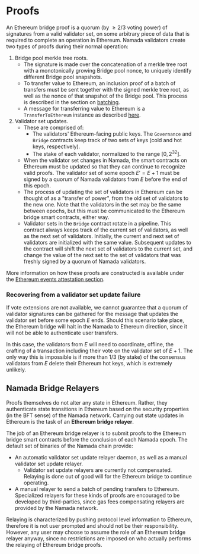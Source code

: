 # Proofs

An Ethereum bridge proof is a quorum (by $\ge 2/3$ voting power) of signatures
from a valid validator set, on some arbitrary piece of data that is required to
complete an operation in Ethereum. Namada validators create two types of proofs
during their normal operation:

1. Bridge pool merkle tree roots.
    - The signature is made over the concatenation of a merkle tree root with a
      monotonically growing Bridge pool nonce, to uniquely identify different
      Bridge pool snapshots.
    - To transfer value to Ethereum, an inclusion proof of a batch of transfers must
      be sent together with the signed merkle tree root, as well as the nonce of
      that snapshot of the Bridge pool. This process is described in the section
      on [batching](transfers_to_ethereum.md#batching).
    - A message for transferring value to Ethereum is a `TransferToEthereum`
      instance as described
      [here](./transfers_to_ethereum.md#bridge-pool-validity-predicate).
2. Validator set updates.
    - These are comprised of:
        - The validators' Ethereum-facing public keys. The `Governance` and
          `Bridge` contracts keep track of two sets of keys (cold and hot keys,
          respectively).
        - The stake of each validator, normalized to the range $[0, 2^{32}]$.
    - When the validator set changes in Namada, the smart contracts on Ethereum
      must be updated so that they can continue to recognize valid proofs. The
      validator set of some epoch $E' = E + 1$ must be signed by a quorum of
      Namada validators from $E$ before the end of this epoch.
    - The process of updating the set of validators in Ethereum can be thought
      of as a "transfer of power", from the old set of validators to the new one.
      Note that the validators in the set may be the same between epochs, but this
      must be communicated to the Ethereum bridge smart contracts, either way.
    - Validator sets in the `Bridge` contract rotate in a pipeline. This contract
      always keeps track of the current set of validators, as well as the next set
      of validators. Initially, the current and next set of validators are initialized
      with the same value. Subsequent updates to the contract will shift the next set
      of validators to the current set, and change the value of the next set to the
      set of validators that was freshly signed by a quorum of Namada validators.

More information on how these proofs are constructed is available
under the [Ethereum events attestation section].

[Ethereum events attestation section]: ethereum_events_attestation.md#vote-extension-protocol-transactions

### Recovering from a validator set update failure

If vote extensions are not available, we cannot guarantee that a quorum of 
validator signatures can be gathered for the message that updates the 
validator set before some epoch $E$ ends. Should this scenario take place,
the Ethereum bridge will halt in the Namada to Ethereum direction, since
it will not be able to authenticate user transfers.

In this case, the validators from $E$ will need to coordinate, offline, the
crafting of a transaction including their vote on the validator set of $E + 1$.
The only way this is impossible is if more than $1/3$ (by stake) of the consensus
validators from $E$ delete their Ethereum hot keys, which is extremely unlikely.

## Namada Bridge Relayers

Proofs themselves do not alter any state in Ethereum. Rather, they
authenticate state transitions in Ethereum based on the security
properties (in the BFT sense) of the Namada network. Carrying out
state updates in Ethereum is the task of an __Ethereum bridge relayer__.

The job of an Ethereum bridge relayer is to submit proofs to the Ethereum
bridge smart contracts before the conclusion of each Namada epoch. The default
set of binaries of the Namada chain provide:

- An automatic validator set update relayer daemon, as well as a manual
  validator set update relayer.
    + Validator set update relayers are currently not compensated.
      Relaying is done out of good will for the Ethereum bridge to continue
      operating.
- A manual relayer to send a batch of pending transfers to Ethereum.
  Specialized relayers for these kinds of proofs are encouraged to be developed
  by third-parties, since gas fees compensating relayers are provided by the
  Namada network.

Relaying is characterized by pushing protocol level information to Ethereum,
therefore it is not user prompted and should not be their responsibility.
However, any user may choose to assume the role of an Ethereum bridge
relayer anyway, since no restrictions are imposed on who actually performs
the relaying of Ethereum bridge proofs.

